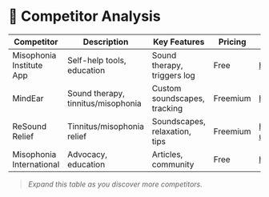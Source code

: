 # 🥊 Competitor Analysis

| Competitor | Description | Key Features | Pricing | URL |
|------------|-------------|--------------|---------|-----|
| Misophonia Institute App | Self-help tools, education | Sound therapy, triggers log | Free | https://www.misophoniainstitute.org/ |
| MindEar | Sound therapy, tinnitus/misophonia | Custom soundscapes, tracking | Freemium | https://mymindear.com/ |
| ReSound Relief | Tinnitus/misophonia relief | Soundscapes, relaxation, tips | Freemium | https://www.resound.com/en-us/hearing-aids/apps/relief |
| Misophonia International | Advocacy, education | Articles, community | Free | https://www.misophoniainternational.com/ |

> _Expand this table as you discover more competitors._
